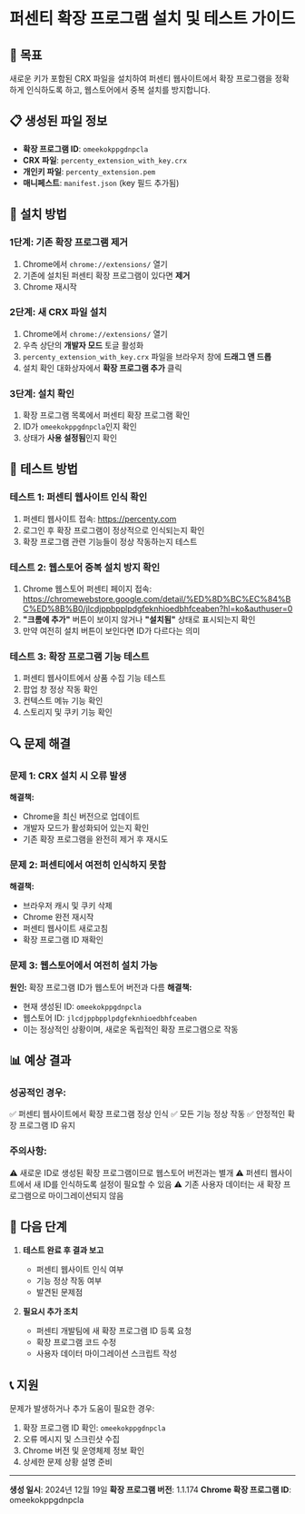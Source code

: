 # 퍼센티 확장 프로그램 설치 및 테스트 가이드

## 🎯 목표
새로운 키가 포함된 CRX 파일을 설치하여 퍼센티 웹사이트에서 확장 프로그램을 정확하게 인식하도록 하고, 웹스토어에서 중복 설치를 방지합니다.

## 📋 생성된 파일 정보
- **확장 프로그램 ID**: `omeekokppgdnpcla`
- **CRX 파일**: `percenty_extension_with_key.crx`
- **개인키 파일**: `percenty_extension.pem`
- **매니페스트**: `manifest.json` (key 필드 추가됨)

## 🔧 설치 방법

### 1단계: 기존 확장 프로그램 제거
1. Chrome에서 `chrome://extensions/` 열기
2. 기존에 설치된 퍼센티 확장 프로그램이 있다면 **제거**
3. Chrome 재시작

### 2단계: 새 CRX 파일 설치
1. Chrome에서 `chrome://extensions/` 열기
2. 우측 상단의 **개발자 모드** 토글 활성화
3. `percenty_extension_with_key.crx` 파일을 브라우저 창에 **드래그 앤 드롭**
4. 설치 확인 대화상자에서 **확장 프로그램 추가** 클릭

### 3단계: 설치 확인
1. 확장 프로그램 목록에서 퍼센티 확장 프로그램 확인
2. ID가 `omeekokppgdnpcla`인지 확인
3. 상태가 **사용 설정됨**인지 확인

## 🧪 테스트 방법

### 테스트 1: 퍼센티 웹사이트 인식 확인
1. 퍼센티 웹사이트 접속: https://percenty.com
2. 로그인 후 확장 프로그램이 정상적으로 인식되는지 확인
3. 확장 프로그램 관련 기능들이 정상 작동하는지 테스트

### 테스트 2: 웹스토어 중복 설치 방지 확인
1. Chrome 웹스토어 퍼센티 페이지 접속:
   https://chromewebstore.google.com/detail/%ED%8D%BC%EC%84%BC%ED%8B%B0/jlcdjppbpplpdgfeknhioedbhfceaben?hl=ko&authuser=0
2. **"크롬에 추가"** 버튼이 보이지 않거나 **"설치됨"** 상태로 표시되는지 확인
3. 만약 여전히 설치 버튼이 보인다면 ID가 다르다는 의미

### 테스트 3: 확장 프로그램 기능 테스트
1. 퍼센티 웹사이트에서 상품 수집 기능 테스트
2. 팝업 창 정상 작동 확인
3. 컨텍스트 메뉴 기능 확인
4. 스토리지 및 쿠키 기능 확인

## 🔍 문제 해결

### 문제 1: CRX 설치 시 오류 발생
**해결책:**
- Chrome을 최신 버전으로 업데이트
- 개발자 모드가 활성화되어 있는지 확인
- 기존 확장 프로그램을 완전히 제거 후 재시도

### 문제 2: 퍼센티에서 여전히 인식하지 못함
**해결책:**
- 브라우저 캐시 및 쿠키 삭제
- Chrome 완전 재시작
- 퍼센티 웹사이트 새로고침
- 확장 프로그램 ID 재확인

### 문제 3: 웹스토어에서 여전히 설치 가능
**원인:** 확장 프로그램 ID가 웹스토어 버전과 다름
**해결책:**
- 현재 생성된 ID: `omeekokppgdnpcla`
- 웹스토어 ID: `jlcdjppbpplpdgfeknhioedbhfceaben`
- 이는 정상적인 상황이며, 새로운 독립적인 확장 프로그램으로 작동

## 📊 예상 결과

### 성공적인 경우:
✅ 퍼센티 웹사이트에서 확장 프로그램 정상 인식
✅ 모든 기능 정상 작동
✅ 안정적인 확장 프로그램 ID 유지

### 주의사항:
⚠️ 새로운 ID로 생성된 확장 프로그램이므로 웹스토어 버전과는 별개
⚠️ 퍼센티 웹사이트에서 새 ID를 인식하도록 설정이 필요할 수 있음
⚠️ 기존 사용자 데이터는 새 확장 프로그램으로 마이그레이션되지 않음

## 🚀 다음 단계

1. **테스트 완료 후 결과 보고**
   - 퍼센티 웹사이트 인식 여부
   - 기능 정상 작동 여부
   - 발견된 문제점

2. **필요시 추가 조치**
   - 퍼센티 개발팀에 새 확장 프로그램 ID 등록 요청
   - 확장 프로그램 코드 수정
   - 사용자 데이터 마이그레이션 스크립트 작성

## 📞 지원

문제가 발생하거나 추가 도움이 필요한 경우:
1. 확장 프로그램 ID 확인: `omeekokppgdnpcla`
2. 오류 메시지 및 스크린샷 수집
3. Chrome 버전 및 운영체제 정보 확인
4. 상세한 문제 상황 설명 준비

---

**생성 일시**: 2024년 12월 19일
**확장 프로그램 버전**: 1.1.174
**Chrome 확장 프로그램 ID**: omeekokppgdnpcla